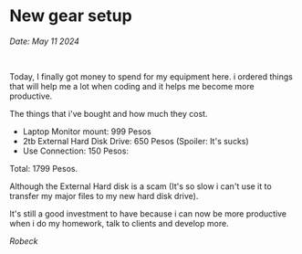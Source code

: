 # New gear setup

*Date: May 11 2024*

<br>

Today, I finally got money to spend for my equipment here. i ordered things that will help me a lot when coding and it helps me become more productive.

The things that i've bought and how much they cost.

- Laptop Monitor mount: 999 Pesos
- 2tb External Hard Disk Drive: 650 Pesos (Spoiler: It's sucks)
- Use Connection: 150 Pesos:

Total: 1799 Pesos.

Although the External Hard disk is a scam (It's so slow i can't use it to transfer my major files to my new hard disk drive).

It's still a good investment to have because i can now be more productive when i do my homework, talk to clients and develop more.

*Robeck*
